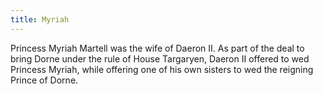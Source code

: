 ```yaml
---
title: Myriah
---
```


Princess Myriah Martell was the wife of Daeron II. As part of the deal to bring Dorne under the rule of House Targaryen, Daeron II offered to wed Princess Myriah, while offering one of his own sisters to wed the reigning Prince of Dorne. 


